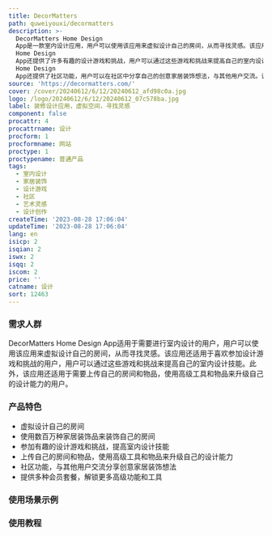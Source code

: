 ```yaml
---
title: DecorMatters
path: quweiyouxi/decormatters
description: >-
  DecorMatters Home Design
  App是一款室内设计应用，用户可以使用该应用来虚拟设计自己的房间，从而寻找灵感。该应用提供了数百万种家居装饰品，用户可以使用这些装饰品来装饰自己的房间。DecorMatters
  Home Design
  App还提供了许多有趣的设计游戏和挑战，用户可以通过这些游戏和挑战来提高自己的室内设计技能。用户还可以上传自己的房间和物品，使用高级工具和物品来升级自己的设计能力。DecorMatters
  Home Design
  App还提供了社区功能，用户可以在社区中分享自己的创意家居装饰想法，与其他用户交流。该应用提供了多种会员套餐，用户可以通过购买会员来解锁更多高级功能和工具。
source: 'https://decormatters.com/'
cover: /cover/20240612/6/12/20240612_afd98c0a.jpg
logo: /logo/20240612/6/12/20240612_07c578ba.jpg
label: 装修设计应用，虚拟空间，寻找灵感
component: false
procattr: 4
procattrname: 设计
procform: 1
procformname: 网站
proctype: 1
proctypename: 普通产品
tags:
  - 室内设计
  - 家居装饰
  - 设计游戏
  - 社区
  - 艺术灵感
  - 设计创作
createTime: '2023-08-28 17:06:04'
updateTime: '2023-08-28 17:06:04'
lang: en
isicp: 2
isqian: 2
iswx: 2
isqq: 2
iscom: 2
price: ''
catname: 设计
sort: 12463
---
```




### 需求人群
DecorMatters Home Design App适用于需要进行室内设计的用户，用户可以使用该应用来虚拟设计自己的房间，从而寻找灵感。该应用还适用于喜欢参加设计游戏和挑战的用户，用户可以通过这些游戏和挑战来提高自己的室内设计技能。此外，该应用还适用于需要上传自己的房间和物品，使用高级工具和物品来升级自己的设计能力的用户。

### 产品特色
- 虚拟设计自己的房间
- 使用数百万种家居装饰品来装饰自己的房间
- 参加有趣的设计游戏和挑战，提高室内设计技能
- 上传自己的房间和物品，使用高级工具和物品来升级自己的设计能力
- 社区功能，与其他用户交流分享创意家居装饰想法
- 提供多种会员套餐，解锁更多高级功能和工具

### 使用场景示例


### 使用教程


  
